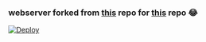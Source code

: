 ### webserver forked from [this](https://github.com/tgcallsjs/LemonJamsBot) repo for [this](https://github.com/theed221120/LemonJamsBot-Heroku.git) repo 😂

[![Deploy](https://www.herokucdn.com/deploy/button.svg)](https://heroku.com/deploy?template=https://github.com/theed221120/LemonJamServer.git)
